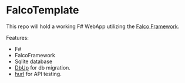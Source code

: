 # FalcoTemplate

This repo will hold a working F# WebApp utilizing the [Falco Framework](https://www.falcoframework.com/).

Features:
* F#
* FalcoFramework
* Sqlite database
* [DbUp](https://github.com/DbUp/DbUp) for db migration.
* [hurl](https://hurl.dev/) for API testing.